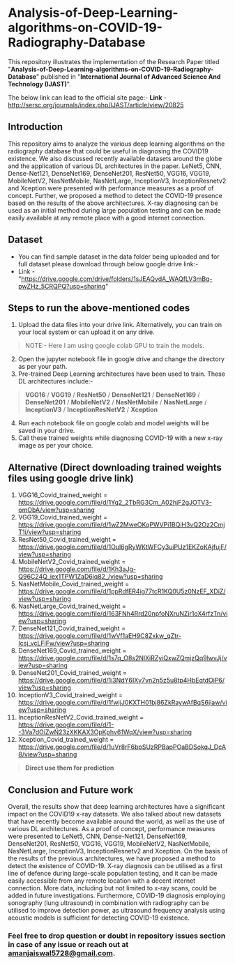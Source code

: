 # Analysis-of-Deep-Learning-algorithms-on-COVID-19-Radiography-Database

This repository illustrates the implementation of the Research Paper titled "**Analysis-of-Deep-Learning-algorithms-on-COVID-19-Radiography-Database**" published in "**International Journal of Advanced Science And Technology (IJAST)**".

The below link can lead to the official site page:-
**Link** - http://sersc.org/journals/index.php/IJAST/article/view/20825

## Introduction

This repository aims to analyze the various deep learning algorithms on the radiography database that could be useful in diagnosing the COVID19 existence. We also discussed recently available datasets around the globe and the application of various DL architectures in the paper. LeNet5, CNN, Dense-Net121, DenseNet169, DenseNet201, ResNet50, VGG16, VGG19, MobileNetV2, NasNetMobile, NasNetLarge, InceptionV3, InceptionResnetv2 and Xception were presented with performance measures as a proof of concept. Further, we proposed a method to detect the COVID-19 presence based on the results of the above architectures. X-ray diagnosing can be used as an initial method during large population testing and can be made easily available at any remote place with a good internet connection.

## Dataset 

* You can find sample dataset in the data folder being uploaded and for full dataset please download through below google drive link:-
* Link - "https://drive.google.com/drive/folders/1sJEAQydA_WAQfLV3mBq-pwZHz_5CRQPQ?usp=sharing"

## Steps to run the above-mentioned codes

1. Upload the data files into your drive link. Alternatively, you can train on your local system or can upload it on any drive. 
> NOTE:- Here I am using google colab GPU to train the models.
2. Open the jupyter notebook file in google drive and change the directory as per your path. 
3. Pre-trained Deep Learning architectures have been used to train. These DL architectures include:-
> **VGG16**
> /
> **VGG19**
> /
> **ResNet50**
> /
> **DenseNet121**
> /
> **DenseNet169**
> /
> **DenseNet201**
> /
> **MobileNetV2**
> /
> **NasNetMobile**
> /
> **NasNetLarge**
> /
> **InceptionV3**
> /
> **InceptionResNetV2**
> /
> **Xception**
4. Run each notebook file on google colab and model weights will be saved in your drive.
5. Call these trained weights while diagnosing COVID-19 with a new x-ray image as per your choice.

## Alternative (Direct downloading trained weights files using google drive link)

1. VGG16_Covid_trained_weight = https://drive.google.com/file/d/1Yq2_2TbRG3Cm_A02hjF2gJOTV3-omObA/view?usp=sharing
2. VGG19_Covid_trained_weight = https://drive.google.com/file/d/1wZ2MweOKqPWVPi1BQiH3vQ2Oz2CmjT1i/view?usp=sharing
3. ResNet50_Covid_trained_weight = https://drive.google.com/file/d/1Oul6gRyWKtWFCy3uiPUz1EKZoKAjfujF/view?usp=sharing
4. MobileNetV2_Covid_trained_weight = https://drive.google.com/file/d/1Kh3aJg-Q96C24Q_iex1TPW1ZaD6iq82_/view?usp=sharing
5. NasNetMobile_Covid_trained_weight = https://drive.google.com/file/d/1ppRdfER4ig77tcR1KQ0U5z0NzEF_XDiZ/view?usp=sharing
6. NasNetLarge_Covid_trained_weight = https://drive.google.com/file/d/163FNh4Rrd20npfoNXruNZir1oX4rfzTn/view?usp=sharing
7. DenseNet121_Covid_trained_weight = https://drive.google.com/file/d/1wVf1aEH9C8Zxkw_qZtr-Icsj_vcLFlFw/view?usp=sharing
8. DenseNet169_Covid_trained_weight = https://drive.google.com/file/d/1s7q_O8s2NlXiRZyiQxwZQmjzQq9lwvJj/view?usp=sharing
9. DenseNet201_Covid_trained_weight = https://drive.google.com/file/d/1i3NdY6IXy7vn2n5z5u8tp4HbEqtdOiP6/view?usp=sharing
10. InceptionV3_Covid_trained_weight = https://drive.google.com/file/d/1fwijJ0KXTH01bj86ZkRaywAfBqS6jiaw/view?usp=sharing
11. InceptionResNetV2_Covid_trained_weight = https://drive.google.com/file/d/1--3Va7dOiZwN23zXKKAX3OpKphv61WqX/view?usp=sharing
12. Xception_Covid_trained_weight = https://drive.google.com/file/d/1uVr8rF6bpSUzRPBapPOaBDSokqJ_DcA8/view?usp=sharing

> **Direct use them for prediction**

## Conclusion and Future work

Overall, the results show that deep learning architectures have a significant impact on the COVID19 x-ray datasets. We also talked about new datasets that have recently become available around the world, as well as the use of various DL architectures. As a proof of concept, performance measures were presented to LeNet5, CNN, Dense-Net121, DenseNet169, DenseNet201, ResNet50, VGG16, VGG19, MobileNetV2, NasNetMobile, NasNetLarge, InceptionV3, InceptionResnetv2 and Xception. On the basis of the results of the previous architectures, we have proposed a method to detect the existence of COVID-19. X-ray diagnosis can be utilised as a first line of defence during large-scale population testing, and it can be made easily accessible from any remote location with a decent internet connection. More data, including but not limited to x-ray scans, could be added in future investigations. Furthermore, COVID-19 diagnosis employing sonography (lung ultrasound) in combination with radiography can be utilised to improve detection power, as ultrasound frequency analysis using acoustic models is sufficient for detecting COVID-19 existence.

### Feel free to drop question or doubt in repository issues section in **case of any issue** or reach out at **amanjaiswal5728@gmail.com**.




